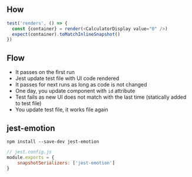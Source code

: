 ## How
```js
test('renders', () => {
  const {container} = render(<CalculatorDisplay value="0" />)
  expect(container).toMatchInlineSnapshot()
})
```

## Flow
- It passes on the first run
- Jest update test file with UI code rendered
- It passes for next runs as long as code is not changed
- One day, you update component with `id` attribute
- Test fails as new UI does not match with the last time (statically added to test file)
- You update test file, it works file again

## jest-emotion
```console
npm install --save-dev jest-emotion
```
```js
// jest.config.js
module.exports = {
    snapshotSerializers: ['jest-emotion']
}
